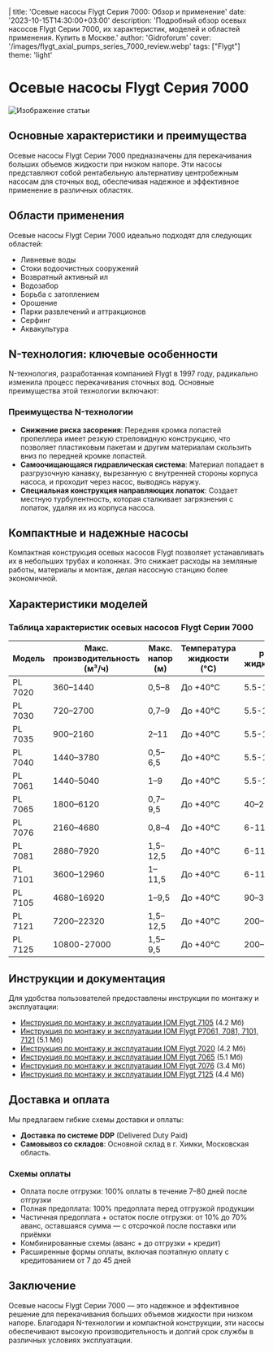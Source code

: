 |
title: 'Осевые насосы Flygt Серия 7000: Обзор и применение'
date: '2023-10-15T14:30:00+03:00'
description: 'Подробный обзор осевых насосов Flygt Серии 7000, их характеристик, моделей и областей применения. Купить в Москве.'
author: 'Gidroforum'
cover: '/images/flygt_axial_pumps_series_7000_review.webp'
tags: ["Flygt"]
theme: 'light'

# Осевые насосы Flygt Серия 7000

![Изображение статьи](/images/flygt_axial_pumps_series_7000_review.webp)

## Основные характеристики и преимущества

Осевые насосы Flygt Серии 7000 предназначены для перекачивания больших объемов жидкости при низком напоре. Эти насосы представляют собой рентабельную альтернативу центробежным насосам для сточных вод, обеспечивая надежное и эффективное применение в различных областях.

## Области применения

Осевые насосы Flygt Серии 7000 идеально подходят для следующих областей:

- Ливневые воды
- Стоки водоочистных сооружений
- Возвратный активный ил
- Водозабор
- Борьба с затоплением
- Орошение
- Парки развлечений и аттракционов
- Серфинг
- Аквакультура

## N-технология: ключевые особенности

N-технология, разработанная компанией Flygt в 1997 году, радикально изменила процесс перекачивания сточных вод. Основные преимущества этой технологии включают:

### Преимущества N-технологии

- **Снижение риска засорения**: Передняя кромка лопастей пропеллера имеет резкую стреловидную конструкцию, что позволяет пластиковым пакетам и другим материалам скользить вниз по передней кромке лопастей.
- **Самоочищающаяся гидравлическая система**: Материал попадает в разгрузочную канавку, вырезанную с внутренней стороны корпуса насоса, и проходит через насос, выводясь наружу.
- **Специальная конструкция направляющих лопаток**: Создает местную турбулентность, которая сталкивает загрязнения с лопаток, удаляя их из корпуса насоса.

## Компактные и надежные насосы

Компактная конструкция осевых насосов Flygt позволяет устанавливать их в небольших трубах и колоннах. Это снижает расходы на земляные работы, материалы и монтаж, делая насосную станцию более экономичной.

## Характеристики моделей

### Таблица характеристик осевых насосов Flygt Серии 7000

| Модель    | Макс. производительность (м³/ч) | Макс. напор (м) | Температура жидкости (°C) | pH жидкости | Мощность (кВт) | Диаметр колонны (мм) |
|-----------|-----------------------------|------------------|---------------------------|--------------|------------------|--------------------|
| PL 7020   | 360–1440                    | 0,5–8            | До +40°C                  | 5.5-14       | 6–25             | 400                |
| PL 7030   | 720–2700                    | 0,7–9            | До +40°C                  | 5.5-14       | 16–50            | 500                |
| PL 7035   | 900–2160                    | 2–11             | До +40°C                  | 5.5-14       | 40–75            | 550 или 600        |
| PL 7040   | 1440–3780                   | 0,5–6,5          | До +40°C                  | 5.5-14       | 20–63            | 600                |
| PL 7061   | 1440–5040                   | 1–9              | До +40°C                  | 5.5-14       | 45–160           | 800                |
| PL 7065   | 1800–6120                   | 0,7–9,5          | До +40°C                  | 40–200       | 800               |
| PL 7076   | 2160–4680                   | 0,8–4            | До +40°C                  | 6-11         | 37–55            | 1 000              |
| PL 7081   | 2880–7920                   | 1,5–12,5         | До +40°C                  | 6-11         | 55–200           | 1 000              |
| PL 7101   | 3600–12960                  | 1–11,5           | До +40°C                  | 6-11         | 40–300           | 1 200              |
| PL 7105   | 4680–16920                  | 1–9,5            | До +40°C                  | 90–320       | 1 200             |
| PL 7121   | 7200–22320                  | 1,5–12,5         | До +40°C                  | 200–575      | 1 400             |
| PL 7125   | 10800-27000                 | 1,5–9,5          | До +40°C                  | 200–500      | 1 400             |

## Инструкции и документация

Для удобства пользователей предоставлены инструкции по монтажу и эксплуатации:

- [Инструкция по монтажу и эксплуатации IOM Flygt 7105](https://example.com/instruction_7105.pdf) (4.2 Мб)
- [Инструкция по монтажу и эксплуатации IOM Flygt P7061, 7081, 7101, 7121](https://example.com/instruction_pumps.pdf) (5.1 Мб)
- [Инструкция по монтажу и эксплуатации IOM Flygt 7020](https://example.com/instruction_7020.pdf) (4.2 Мб)
- [Инструкция по монтажу и эксплуатации IOM Flygt 7065](https://example.com/instruction_7065.pdf) (5.1 Мб)
- [Инструкция по монтажу и эксплуатации IOM Flygt 7076](https://example.com/instruction_7076.pdf) (3.4 Мб)
- [Инструкция по монтажу и эксплуатации IOM Flygt 7125](https://example.com/instruction_7125.pdf) (4.4 Мб)

## Доставка и оплата

Мы предлагаем гибкие схемы доставки и оплаты:

- **Доставка по системе DDP** (Delivered Duty Paid)
- **Самовывоз со складов**: Основной склад в г. Химки, Московская область.

### Схемы оплаты

- Оплата после отгрузки: 100% оплаты в течение 7–80 дней после отгрузки
- Полная предоплата: 100% предоплата перед отгрузкой продукции
- Частичная предоплата + остаток после отгрузки: от 10% до 70% аванс, оставшаяся сумма — с отсрочкой после поставки или приёмки
- Комбинированные схемы (аванс + до отгрузки + кредит)
- Расширенные формы оплаты, включая поэтапную оплату с кредитованием от 7 до 45 дней

## Заключение

Осевые насосы Flygt Серии 7000 — это надежное и эффективное решение для перекачивания больших объемов жидкости при низком напоре. Благодаря N-технологии и компактной конструкции, эти насосы обеспечивают высокую производительность и долгий срок службы в различных условиях эксплуатации.
```